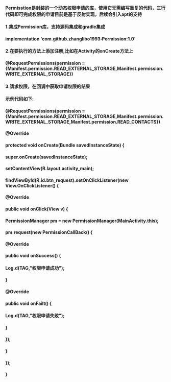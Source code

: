 #### Permisstion是封装的一个动态权限申请的库，使用它无需编写重复的代码，三行代码即可完成权限的申请目前是基于反射实现，后续会引入apt的支持
#### 1.集成Permission库，支持源码集成和gradle集成 
#### implementation 'com.github.zhanglibo1993:Permission:1.0'
#### 2.在要执行的方法上添加注解,比如在Activity的onCreate方法上 <br/>
#### @RequestPermissions(permission = {Manifest.permission.READ_EXTERNAL_STORAGE,Manifest.permission.WRITE_EXTERNAL_STORAGE})
#### 3.请求权限，在回调中获取申请权限的结果 <br/>
#### 示例代码如下:
#### @RequestPermissions(permission = {Manifest.permission.READ_EXTERNAL_STORAGE,Manifest.permission.WRITE_EXTERNAL_STORAGE,Manifest.permission.READ_CONTACTS})
####    @Override
####    protected void onCreate(Bundle savedInstanceState) {
####        super.onCreate(savedInstanceState);
####        setContentView(R.layout.activity_main);
####        findViewById(R.id.btn_request).setOnClickListener(new View.OnClickListener() {
####            @Override
####            public void onClick(View v) {
####                PermissionManager pm = new PermissionManager(MainActivity.this);
####                pm.request(new PermissionCallBack() {
####                    @Override
####                    public void onSuccess() {
####                        Log.d(TAG,"权限申请成功");
####                    }
####             @Override
####            public void onFailt() {
####                        Log.d(TAG,"权限申请失败");
####                    }
####                });
####            }
####        });
####    }
